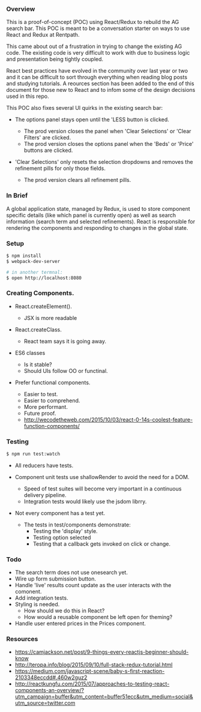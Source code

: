 
### Overview

This is a proof-of-concept (POC) using React/Redux to rebuild the
AG search bar. This POC is meant to be a conversation starter on
ways to use React and Redux at Rentpath.

This came about out of a frustration in trying to change the existing
AG code. The existing code is very difficult to work with due to
business logic and presentation being tightly coupled.

React best practices have evolved in the community over last year
or two and it can be difficult to sort through everything when
reading blog posts and studying tutorials.  A reources section has
been added to the end of this document for those new to React and
to infom some of the design decisions used in this repo.

This POC also fixes several UI quirks in the existing search bar:
  - The options panel stays open until the 'LESS button is clicked.
      - The prod version closes the panel when 'Clear Selections' or 'Clear Filters' are clicked.
      - The prod version closes the options panel when the 'Beds' or 'Price' buttons are clicked.

  - 'Clear Selections' only resets the selection dropdowns and removes the refinement pills for only those fields.
      - The prod version clears all refinement pills.

### In Brief

A global application state, managed by Redux, is used to store
component specific details (like which panel is currently open) as
well as search information (search term and selected refinements).
React is responsible for rendering the components and responding
to changes in the global state.

### Setup

```bash
$ npm install
$ webpack-dev-server

# in another termnal:
$ open http://localhost:8080
```

### Creating Components.
  - React.createElement().
      - JSX is more readable

  - React.createClass.
      - React team says it is going away.

  - ES6 classes
      - Is it stable?
      - Should UIs follow OO or functinal.

  - Prefer functional components.
     - Easier to test.
     - Easier to comprehend.
     - More performant.
     - Future proof.
     - http://wecodetheweb.com/2015/10/03/react-0-14s-coolest-feature-function-components/

### Testing
  ```bash
  $ npm run test:watch
  ```

  - All reducers have tests.

  - Component unit tests use shallowRender to avoid the need for a DOM.
      - Speed of test suites will become very important in a continuous delivery pipeline.
      - Integration tests would likely use the jsdom librry.

  - Not every component has a test yet.
      - The tests in test/components demonstrate:
          - Testing the 'display' style.
          - Testing option selected
          - Testing that a callback gets invoked on click or change.

### Todo
  - The search term does not use onesearch yet.
  - Wire up form submission button.
  - Handle 'live' results count update as the user interacts with the comonent.
  - Add integration tests.
  - Styling is needed.
      - How should we do this in React?
      - How would a reusable component be left open for theming?
  - Handle user entered prices in the Prices component.

### Resources
  - https://camjackson.net/post/9-things-every-reactjs-beginner-should-know
  - http://teropa.info/blog/2015/09/10/full-stack-redux-tutorial.html
  - https://medium.com/javascript-scene/baby-s-first-reaction-2103348eccdd#.460w2guz2
  - http://reactkungfu.com/2015/07/approaches-to-testing-react-components-an-overview/?utm_campaign=buffer&utm_content=buffer51ecc&utm_medium=social&utm_source=twitter.com


